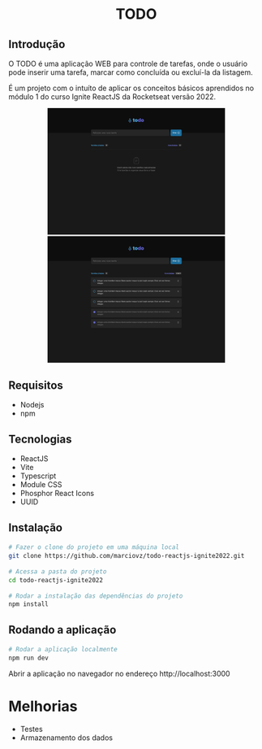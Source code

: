 <h1 align="center">TODO</h1>

## Introdução

O TODO é uma aplicação WEB para controle de tarefas, onde o usuário pode inserir uma tarefa, marcar como concluída ou excluí-la da listagem.

É um projeto com o intuíto de aplicar os conceitos básicos aprendidos no módulo 1 do curso Ignite ReactJS da Rocketseat versão 2022.

<div align="center">
  <img alt="Todo Aplication" src="./.github/images/todo-empty.png" width="350px" />
  <img alt="Todo Aplication" src="./.github/images/todo-list.png" width="350px" />
</div>

## Requisitos

- Nodejs
- npm 

## Tecnologias 

- ReactJS
- Vite
- Typescript
- Module CSS
- Phosphor React Icons
- UUID


## Instalação

```sh
# Fazer o clone do projeto em uma máquina local
git clone https://github.com/marciovz/todo-reactjs-ignite2022.git
```

```sh
# Acessa a pasta do projeto
cd todo-reactjs-ignite2022
```

```sh
# Rodar a instalação das dependências do projeto
npm install
```

## Rodando a aplicação

```sh
# Rodar a aplicação localmente
npm run dev
```

Abrir a aplicação no navegador no endereço http://localhost:3000


# Melhorias

- Testes
- Armazenamento dos dados
